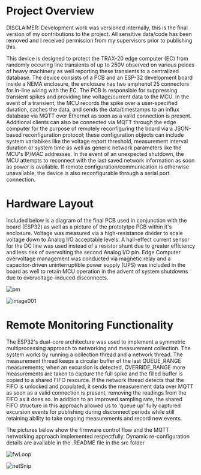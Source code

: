 # Project Overview

DISCLAIMER: Development work was versioned internally, this is the final version of my contributions to the project. All sensitive data/code has been removed and I 
received permission from my supervisors prior to publishing this.

This device is designed to protect the TRAX-20 edge computer (EC) from randomly occuring line transients of up to 250V observed on various peices of heavy machinery as well reporting these transients to a centralized database. The device consists of a PCB and an ESP-32 development board inside a NEMA enclosure, the enclosure has two amphenol 25 connectors for in-line wiring with the EC. The PCB is responsible for suppressing transient spikes and providing line voltage/current data to the MCU. In the event of a transient, the MCU records the spike over a user-specified duration, caches the data, and sends the data/timestamps to an influx database via MQTT over Ethernet as soon as a valid connection is present. Additional clients can also be connected via MQTT through the edge computer for the purpose of remotely reconfiguring the board via a JSON-based reconfiguration protocol; these configuration objects can include system variablkes like the voltage report threshold, measurement interval duration or system time as well as generic network parameters like the MCU's IP/MAC addresses. In the event of an unexpected shutdown, the MCU attempts to reconnect with the last saved network information as soon as power is available. If remote configuration/communication is otherwise unavailable, the device is also reconfigurable through a serial port connection.

# Hardware Layout

Included below is a diagram of the final PCB used in conjunction with the board (ESP32) as well as a picture of the prototytpe PCB within it's enclosure. Voltage was measured via a high-resistance divider to scale voltage down to Analog I/O acceptable levels. A hall-effect current sensor for the DC line was used instead of a resistor shunt due to greater efficiency and less risk of overvolting the second Analog I/O pin. Edge Computer overvoltage management was conducted via magnetic relay and a capacitor-driven uninterruptible power supply (UPS) was included in the board as well to retain MCU operation in the advent of system shutdowns due to overvoltage-induced disconnects. 

![pm](https://user-images.githubusercontent.com/62817066/207215054-6325a705-9be0-4183-b9c1-6a432b17dace.PNG)

![image001](https://user-images.githubusercontent.com/62817066/232631302-dcfb17cd-7354-4d48-b595-cb2305711c41.jpg)

# Remote Monitoring Functionality

The ESP32's dual-core architecture was used to implement a symmetric multiprocessing approach to networking and measurement collection. The system works by running a collection thread and a network thread. The measurement thread keeps a circular buffer of the last QUEUE_RANGE measurements; when an excursion is detected, OVERRIDE_RANGE more measurements are taken to capture the full spike and the filled buffer is copied to a shared FIFO resource. If the network thread detects that the FIFO is unlocked and populated, it sends the measurement data over MQTT as soon as a valid connection is present, removing the readings from the FIFO as it does so. In addition to an improved sampling rate, the shared FIFO structure in this approach allowed us to 'queue up' fully captured excursion events for publishing during disconnect periods while still retaining ability to take ongoing measurements and record new events.

The pictures below show the firmware control flow and the MQTT networking approach implemented respectfully. Dynamic re-configuration details are available in the .README file in the src folder

![fwLoop](https://user-images.githubusercontent.com/62817066/207207799-215c1a16-aaea-4c58-893d-5b96a06b81b5.PNG)

![netSnip](https://user-images.githubusercontent.com/62817066/207207844-887dbe89-953f-4aeb-beba-219463f6eac3.PNG)


